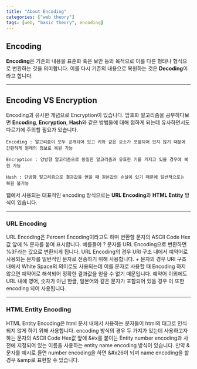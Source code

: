 ```yaml
---
title: "About Encoding"
categories: ["web theory"]
tags: [web, "basic theory", encoding]
---
```


Encoding
--------

**Encoding**은 기존의 내용을 표준화 혹은 보안 등의 목적으로 이를 다른 형태나 형식으로 변환하는 것을 의미합니다. 이를 다시 기존의 내용으로 복원하는 것은 **Decoding**이라고 합니다.

* * *

## Encoding VS Encryption

Encoding과 유사한 개념으로 Encryption이 있습니다. 암호화 알고리즘을 공부하다보면 **Encoding**, **Encryption**, **Hash**와 같은 방법들에 대해 접하게 되는데 유사하면서도 다르기에 주의할 필요가 있습니다.

```
Encoding : 알고리즘이 모두 공개되어 있고 키와 같은 요소가 포함되어 있지 않기 때문에 간편하게 원래의 정보로 복원 가능

Encryption : 양방향 알고리즘으로 동일한 알고리즘과 유효한 키를 가지고 있을 경우에 복원 가능

Hash : 단방향 알고리즘으로 결과값을 얻을 때 원본값의 손실이 있기 때문에 일반적으로는 복원 불가능

```

웹에서 사용되는 대표적인 encoding 방식으로는 **URL Encoding**과 **HTML Entity** 방식이 있습니다.

* * *

### **URL Encoding**

URL Encoding은 Percent Encoding이라고도 하며 변환할 문자의 ASCII Code Hex값 앞에 % 문자를 붙여 표시합니다. 예를들어 ? 문자를 URL Encoding으로 변환하면 %3F라는 값으로 변환되게 됩니다.
URL Encoding의 경우 URI 구조 내에서 예약어로 사용되는 문자를 일반적인 문자로 전송하기 위해 사용합니다. + 문자의 경우 URI 구조 내에서 White Space의 의미로도 사용되는데 이를 문자로 사용할 때 Encoding 하지 않으면 예약어로 해석되어 정확한 결과값을 얻을 수 없기 때문입니다.
예약어 이외에도 URL 내에 영어, 숫자가 아닌 한글, 일본어와 같은 문자가 포함되어 있을 경우 이 또한 encoding 되어 사용됩니다.

* * *

### **HTML Entity Encoding**

HTML Entity Encoding은 html 문서 내에서 사용하는 문자들이 html의 태그로 인식되지 않게 하기 위해 사용합니다.
 encoding 방식의 경우 두 가지가 있는데 사용하고자 하는 문자의 ASCII Code Hex값 앞에 &#x를 붙이는 Entity number encoding과 사전에 지정되어 있는 이름을 사용하는 entity name encoding 방식이 있습니다. 만약 & 문자를 예시로 들면 number encoding을 하면 &#x26이 되며 name encoding을 할 경우 &amp로 표현할 수 있습니다.
